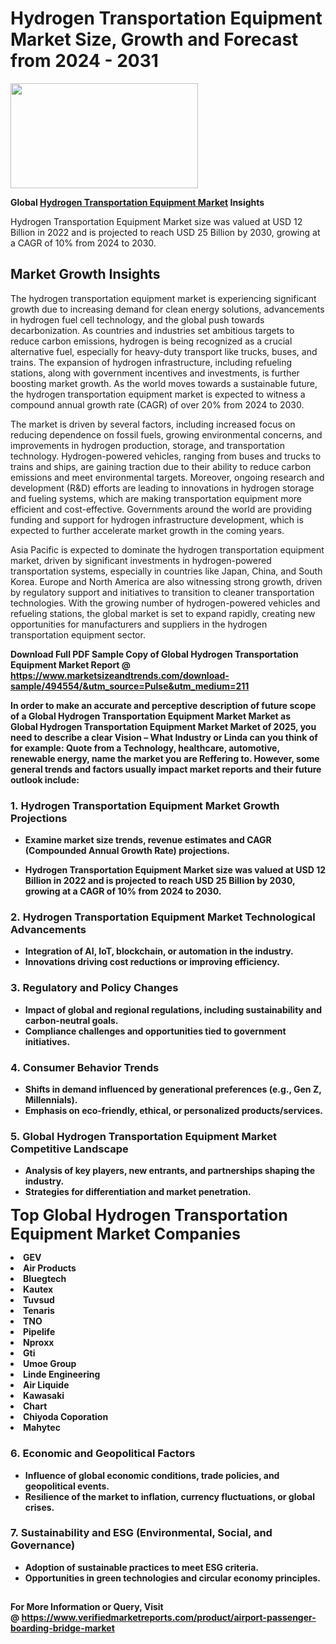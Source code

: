 <H1>Hydrogen Transportation Equipment Market Size, Growth and Forecast from 2024 - 2031</H1><img class="aligncenter size-medium wp-image-584254" src="https://thirdeyenews.in/wp-content/uploads/2024/09/Global-Market-Research-300x168.jpeg" alt="" width="300" height="168" /><p><strong>Global&nbsp;<a href="https://www.marketsizeandtrends.com/download-sample/494554/&amp;utm_source=Pulse&amp;utm_medium=211">Hydrogen Transportation Equipment Market</a> Insights</strong></p><p>Hydrogen Transportation Equipment Market size was valued at USD 12 Billion in 2022 and is projected to reach USD 25 Billion by 2030, growing at a CAGR of 10% from 2024 to 2030.</p><p><h2>Market Growth Insights</h2> <p>The hydrogen transportation equipment market is experiencing significant growth due to increasing demand for clean energy solutions, advancements in hydrogen fuel cell technology, and the global push towards decarbonization. As countries and industries set ambitious targets to reduce carbon emissions, hydrogen is being recognized as a crucial alternative fuel, especially for heavy-duty transport like trucks, buses, and trains. The expansion of hydrogen infrastructure, including refueling stations, along with government incentives and investments, is further boosting market growth. As the world moves towards a sustainable future, the hydrogen transportation equipment market is expected to witness a compound annual growth rate (CAGR) of over 20% from 2024 to 2030.</p> <p><strong></strong></p> <p>The market is driven by several factors, including increased focus on reducing dependence on fossil fuels, growing environmental concerns, and improvements in hydrogen production, storage, and transportation technology. Hydrogen-powered vehicles, ranging from buses and trucks to trains and ships, are gaining traction due to their ability to reduce carbon emissions and meet environmental targets. Moreover, ongoing research and development (R&D) efforts are leading to innovations in hydrogen storage and fueling systems, which are making transportation equipment more efficient and cost-effective. Governments around the world are providing funding and support for hydrogen infrastructure development, which is expected to further accelerate market growth in the coming years.</p> <p>Asia Pacific is expected to dominate the hydrogen transportation equipment market, driven by significant investments in hydrogen-powered transportation systems, especially in countries like Japan, China, and South Korea. Europe and North America are also witnessing strong growth, driven by regulatory support and initiatives to transition to cleaner transportation technologies. With the growing number of hydrogen-powered vehicles and refueling stations, the global market is set to expand rapidly, creating new opportunities for manufacturers and suppliers in the hydrogen transportation equipment sector.</p> <p><strong></p><p><span class=""><strong>Download Full PDF Sample Copy of Global Hydrogen Transportation Equipment Market Report</strong> @ <a href="https://www.marketsizeandtrends.com/download-sample/494554/&amp;utm_source=Pulse&amp;utm_medium=211" target="_blank">https://www.marketsizeandtrends.com/download-sample/494554/&amp;utm_source=Pulse&amp;utm_medium=211</a></span></p><p>In order to make an accurate and perceptive description of future scope of a Global&nbsp;Hydrogen Transportation Equipment Market Market as Global&nbsp;Hydrogen Transportation Equipment Market Market of 2025, you need to describe a clear Vision &ndash; What Industry or Linda can you think of for example: Quote from a Technology, healthcare, automotive, renewable energy, name the market you are Reffering to. However, some general trends and factors usually impact market reports and their future outlook include:</p><h3>1.&nbsp;<strong>Hydrogen Transportation Equipment Market Growth Projections</strong></h3><ul><li>Examine market size trends, revenue estimates and CAGR (Compounded Annual Growth Rate) projections.</li><li><p>Hydrogen Transportation Equipment Market size was valued at USD 12 Billion in 2022 and is projected to reach USD 25 Billion by 2030, growing at a CAGR of 10% from 2024 to 2030.</p></li></ul><h3>2.&nbsp;<strong>Hydrogen Transportation Equipment Market Technological Advancements</strong></h3><ul><li>Integration of AI, IoT, blockchain, or automation in the industry.</li><li>Innovations driving cost reductions or improving efficiency.</li></ul><h3>3.&nbsp;<strong>Regulatory and Policy Changes</strong></h3><ul><li>Impact of global and regional regulations, including sustainability and carbon-neutral goals.</li><li>Compliance challenges and opportunities tied to government initiatives.</li></ul><h3>4.&nbsp;<strong>Consumer Behavior Trends</strong></h3><ul><li>Shifts in demand influenced by generational preferences (e.g., Gen Z, Millennials).</li><li>Emphasis on eco-friendly, ethical, or personalized products/services.</li></ul><h3>5.&nbsp;<strong>Global Hydrogen Transportation Equipment Market Competitive Landscape</strong></h3><ul><li>Analysis of key players, new entrants, and partnerships shaping the industry.</li><li>Strategies for differentiation and market penetration.</li></ul><p data-pm-slice="1 1 []"><span style="color: inherit; font-family: inherit; font-size: 25px;">Top Global Hydrogen Transportation Equipment Market Companies</span></p><div class="" data-test-id=""><p><li>GEV</li><li> Air Products</li><li> Bluegtech</li><li> Kautex</li><li> Tuvsud</li><li> Tenaris</li><li> TNO</li><li> Pipelife</li><li> Nproxx</li><li> Gti</li><li> Umoe Group</li><li> Linde Engineering</li><li> Air Liquide</li><li> Kawasaki</li><li> Chart</li><li> Chiyoda Coporation</li><li> Mahytec</li></p></div><h3>6.&nbsp;<strong>Economic and Geopolitical Factors</strong></h3><ul><li>Influence of global economic conditions, trade policies, and geopolitical events.</li><li>Resilience of the market to inflation, currency fluctuations, or global crises.</li></ul><h3>7.&nbsp;<strong>Sustainability and ESG (Environmental, Social, and Governance)</strong></h3><ul><li>Adoption of sustainable practices to meet ESG criteria.</li><li>Opportunities in green technologies and circular economy principles.</li></ul><h2><strong style="font-size: 14px;">For More Information or Query, Visit @&nbsp;</strong><a style="background-color: #ffffff; font-size: 14px;" href="https://www.marketsizeandtrends.com/report/hydrogen-transportation-equipment-market/" target="_blank">https://www.verifiedmarketreports.com/product/airport-passenger-boarding-bridge-market</a></h2>
